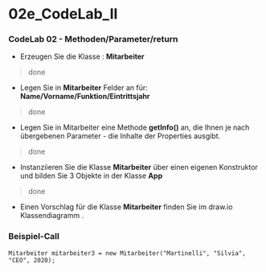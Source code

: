 # 02e_CodeLab_II

### CodeLab 02 - Methoden/Parameter/return

- Erzeugen Sie die Klasse : **Mitarbeiter**
> done
- Legen Sie in **Mitarbeiter** Felder an für: **Name/Vorname/Funktion/Eintrittsjahr**
> done
- Legen Sie in Mitarbeiter eine Methode **getInfo()** an, die Ihnen je nach übergebenen Parameter - die Inhalte der Properties ausgibt.
> done
- Instanziieren Sie die Klasse **Mitarbeiter** über einen eigenen Konstruktor und bilden Sie 3 Objekte in der Klasse 
**App**
> done
- Einen Vorschlag für die Klasse **Mitarbeiter** finden Sie im draw.io Klassendiagramm .
> 
### Beispiel-Call
```Mitarbeiter mitarbeiter3 = new Mitarbeiter("Martinelli", "Silvia", "CEO", 2020);```
